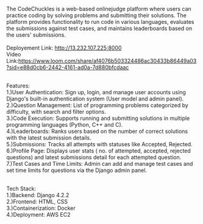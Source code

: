 The CodeChuckles is a web-based onlinejudge platform where users can practice coding by solving problems and submitting their solutions. The platform provides functionality to run code in various languages, evaluates the submissions against test cases, and maintains leaderboards based on the users' submissions.<br><br>
Deployement Link: http://13.232.107.225:8000
<br>
Video Link:https://www.loom.com/share/af4076b503324486ac30433b86449a03?sid=e88d0cb6-2442-4161-ad0a-7d880bfcdaac
<br><br>

Features:<br>
1.)User Authentication: Sign up, login, and manage user accounts using Django's built-in authentication system (User model and admin panel).<br>
2.)Question Management: List of programming problems categorized by difficulty, with search and filter options.<br>
3.)Code Execution: Supports running and submitting solutions in multiple programming languages (Python, C++ and C).<br>
4.)Leaderboards: Ranks users based on the number of correct solutions with the latest submission details.<br>
5.)Submissions: Tracks all attempts with statuses like Accepted, Rejected.<br>
6.)Profile Page: Displays user stats ( no. of attempted, accepted, rejected questions) and latest submissions detail for each attempted question.<br>
7.)Test Cases and Time Limits: Admin can add and manage test cases and set time limits for questions via the Django admin panel.<br><br>

Tech Stack:<br>
1.)Backend: Django 4.2.2<br>
2.)Frontend: HTML, CSS <br>
3.)Containerization: Docker<br>
4.)Deployment: AWS EC2<br>

